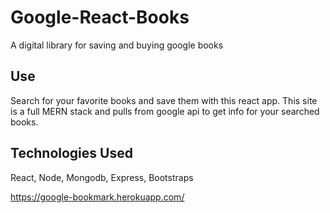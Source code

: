 # Google-React-Books
A digital library for saving and buying google books 

## Use

Search for your favorite books and save them with this react app. This site is a full MERN stack and pulls from google api to get info for your searched books.

## Technologies Used

React, Node, Mongodb, Express, Bootstraps

https://google-bookmark.herokuapp.com/
